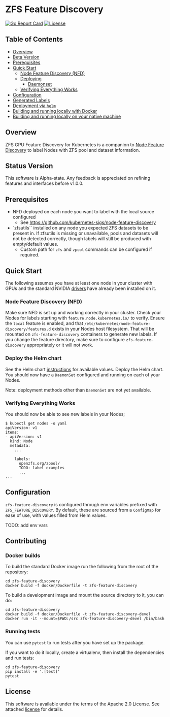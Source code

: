 # ZFS Feature Discovery

[![Go Report Card](https://goreportcard.com/badge/github.com/NVIDIA/gpu-feature-discovery)](https://goreportcard.com/report/github.com/NVIDIA/gpu-feature-discovery)
[![License](https://img.shields.io/badge/License-Apache%202.0-blue.svg)](https://opensource.org/licenses/Apache-2.0)

## Table of Contents

- [Overview](#overview)
- [Beta Version](#beta-version)
- [Prerequisites](#prerequisites)
- [Quick Start](#quick-start)
  * [Node Feature Discovery (NFD)](#node-feature-discovery-nfd)
  * [Deploying](#deploy-nvidia-gpu-feature-discovery-gfd)
    + [Daemonset](#daemonset)
  * [Verifying Everything Works](#verifying-everything-works)
- [Configuration](#the-gfd-command-line-interface)
- [Generated Labels](#generated-labels)
- [Deployment via `helm`](#deployment-via-helm)
- [Building and running locally with Docker](#building-and-running-locally-with-docker)
- [Building and running locally on your native machine](#building-and-running-locally-on-your-native-machine)

## Overview

ZFS GPU Feature Discovery for Kubernetes is a companion to [Node Feature Discovery](https://github.com/kubernetes-sigs/node-feature-discovery) to label Nodes with ZFS pool and dataset information.

## Status Version

This software is Alpha-state. Any feedback is appreciated on refining features and interfaces before v1.0.0.

## Prerequisites

* NFD deployed on each node you want to label with the local source configured
    - See https://github.com/kubernetes-sigs/node-feature-discovery
* `zfsutils`` installed on any node you expected ZFS datasets to be present in. If zfsutils is missing or unavailable, pools and datasets will not be detected correctly, though labels will still be produced with empty/default values.
    - Custom path for `zfs` and `zpool` commands can be configured if required.

## Quick Start

The following assumes you have at least one node in your cluster with GPUs and
the standard NVIDIA [drivers](https://www.nvidia.com/Download/index.aspx) have
already been installed on it.

### Node Feature Discovery (NFD)

Make sure NFD is set up and working correctly in your cluster. Check your Nodes for labels starting with
`feature.node.kubernetes.io/` to verify.
Ensure the `local` feature is enabled, and that `/etc/kubernetes/node-feature-discovery/features.d` exists in
your Nodes host filesystem. That will be mounted on `zfs-feature-discovery` containers to generate new labels.
If you change the feature directory, make sure to configure `zfs-feature-discovery` appropriately or it will not work.

### Deploy the Helm chart

See the Helm chart [instructions](deployments/helm/README.md) for available values.
Deploy the Helm chart. You should now have a `DaemonSet` configured and running on each
of your Nodes.

Note: deployment methods other than `DaemonSet` are not yet available.

### Verifying Everything Works

You should now be able to see new labels in your Nodes;

```
$ kubectl get nodes -o yaml
apiVersion: v1
items:
- apiVersion: v1
  kind: Node
  metadata:
    ...

    labels:
      openzfs.org/zpool/
      TODO: label examples
      ...
...
```

## Configuration

`zfs-feature-discovery` is configured through env variables prefixed with `ZFS_FEATURE_DISCOVERY`.
By default, these are sourced from a `ConfigMap` for ease of use, with values filled from Helm values.

TODO: add env vars


## Contributing

### Docker builds

To build the standard Docker image run the following from the root of the repository:

```
cd zfs-feature-discovery
docker build -f docker/Dockerfile -t zfs-feature-discovery
```

To build a development image and mount the source directory to it, you can do:

```
cd zfs-feature-discovery
docker build -f docker/Dockerfile -t zfs-feature-discovery-devel
docker run -it --mount=$PWD:/src zfs-feature-discovery-devel /bin/bash
```

### Running tests

You can use `pytest` to run tests after you have set up the package.

If you want to do it locally, create a virtualenv, then install the dependencies and run tests:

```
cd zfs-feature-discovery
pip install -e '.[test]'
pytest
```

## License

This software is available under the terms of the Apache 2.0 License. See attached [license](LICENSE.md) for details.
